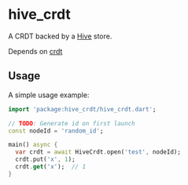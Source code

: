 # hive_crdt

A CRDT backed by a [Hive](https://pub.dev/packages/hive) store.

Depends on [crdt](https://github.com/cachapa/crdt)

## Usage

A simple usage example:

```dart
import 'package:hive_crdt/hive_crdt.dart';

// TODO: Generate id on first launch
const nodeId = 'random_id';

main() async {
  var crdt = await HiveCrdt.open('test', nodeId);
  crdt.put('x', 1);
  crdt.get('x');  // 1
}
```
